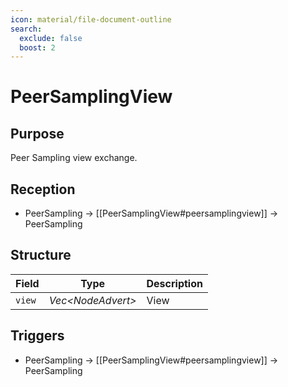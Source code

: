 ```yaml
---
icon: material/file-document-outline
search:
  exclude: false
  boost: 2
---
```


# PeerSamplingView

## Purpose

Peer Sampling view exchange.

## Reception

- PeerSampling $\to$ [[PeerSamplingView#peersamplingview]] $\to$ PeerSampling

## Structure

| Field  | Type                | Description |
|--------|---------------------|-------------|
| `view` | *Vec\<NodeAdvert\>* | View        |

## Triggers

- PeerSampling $\to$ [[PeerSamplingView#peersamplingview]] $\to$ PeerSampling
